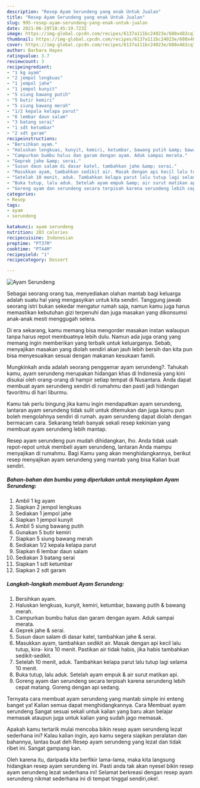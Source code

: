 ```yaml
---
description: "Resep Ayam Serundeng yang enak Untuk Jualan"
title: "Resep Ayam Serundeng yang enak Untuk Jualan"
slug: 995-resep-ayam-serundeng-yang-enak-untuk-jualan
date: 2021-06-29T18:45:19.723Z
image: https://img-global.cpcdn.com/recipes/6137a111bc24023e/680x482cq70/ayam-serundeng-foto-resep-utama.jpg
thumbnail: https://img-global.cpcdn.com/recipes/6137a111bc24023e/680x482cq70/ayam-serundeng-foto-resep-utama.jpg
cover: https://img-global.cpcdn.com/recipes/6137a111bc24023e/680x482cq70/ayam-serundeng-foto-resep-utama.jpg
author: Barbara Hayes
ratingvalue: 3.7
reviewcount: 3
recipeingredient:
- "1 kg ayam"
- "2 jempol lengkuas"
- "1 jempol jahe"
- "1 jempol kunyit"
- "5 siung bawang putih"
- "5 butir kemiri"
- "5 siung bawang merah"
- "1/2 kepala kelapa parut"
- "6 lembar daun salam"
- "3 batang serai"
- "1 sdt ketumbar"
- "2 sdt garam"
recipeinstructions:
- "Bersihkan ayam."
- "Haluskan lengkuas, kunyit, kemiri, ketumbar, bawang putih &amp; bawang merah."
- "Campurkan bumbu halus dan garam dengan ayam. Aduk sampai merata."
- "Geprek jahe &amp; serai."
- "Susun daun salam di dasar katel, tambahkan jahe &amp; serai."
- "Masukkan ayam, tambahkan sedikit air. Masak dengan api kecil lalu tutup, kira- kira 10 menit. Pastikan air tidak habis, jika habis tambahkan sedikit-sedikit."
- "Setelah 10 menit, aduk. Tambahkan kelapa parut lalu tutup lagi selama 10 menit."
- "Buka tutup, lalu aduk. Setelah ayam empuk &amp; air surut matikan api."
- "Goreng ayam dan serundeng secara terpisah karena serundeng lebih cepat matang. Goreng dengan api sedang."
categories:
- Resep
tags:
- ayam
- serundeng

katakunci: ayam serundeng 
nutrition: 283 calories
recipecuisine: Indonesian
preptime: "PT37M"
cooktime: "PT44M"
recipeyield: "1"
recipecategory: Dessert

---
```



![Ayam Serundeng](https://img-global.cpcdn.com/recipes/6137a111bc24023e/680x482cq70/ayam-serundeng-foto-resep-utama.jpg)

Sebagai seorang orang tua, menyediakan olahan mantab bagi keluarga adalah suatu hal yang mengasyikan untuk kita sendiri. Tanggung jawab seorang istri bukan sekedar mengatur rumah saja, namun kamu juga harus memastikan kebutuhan gizi terpenuhi dan juga masakan yang dikonsumsi anak-anak mesti menggugah selera.

Di era  sekarang, kamu memang bisa mengorder masakan instan walaupun tanpa harus repot membuatnya lebih dulu. Namun ada juga orang yang memang ingin memberikan yang terbaik untuk keluarganya. Sebab, menyajikan masakan yang diolah sendiri akan jauh lebih bersih dan kita pun bisa menyesuaikan sesuai dengan makanan kesukaan famili. 



Mungkinkah anda adalah seorang penggemar ayam serundeng?. Tahukah kamu, ayam serundeng merupakan hidangan khas di Indonesia yang kini disukai oleh orang-orang di hampir setiap tempat di Nusantara. Anda dapat membuat ayam serundeng sendiri di rumahmu dan pasti jadi hidangan favoritmu di hari liburmu.

Kamu tak perlu bingung jika kamu ingin mendapatkan ayam serundeng, lantaran ayam serundeng tidak sulit untuk ditemukan dan juga kamu pun boleh mengolahnya sendiri di rumah. ayam serundeng dapat diolah dengan bermacam cara. Sekarang telah banyak sekali resep kekinian yang membuat ayam serundeng lebih mantap.

Resep ayam serundeng pun mudah dihidangkan, lho. Anda tidak usah repot-repot untuk membeli ayam serundeng, lantaran Anda mampu menyajikan di rumahmu. Bagi Kamu yang akan menghidangkannya, berikut resep menyajikan ayam serundeng yang mantab yang bisa Kalian buat sendiri.

<!--inarticleads1-->

##### Bahan-bahan dan bumbu yang diperlukan untuk menyiapkan Ayam Serundeng:

1. Ambil 1 kg ayam
1. Siapkan 2 jempol lengkuas
1. Sediakan 1 jempol jahe
1. Siapkan 1 jempol kunyit
1. Ambil 5 siung bawang putih
1. Gunakan 5 butir kemiri
1. Siapkan 5 siung bawang merah
1. Sediakan 1/2 kepala kelapa parut
1. Siapkan 6 lembar daun salam
1. Sediakan 3 batang serai
1. Siapkan 1 sdt ketumbar
1. Siapkan 2 sdt garam




<!--inarticleads2-->

##### Langkah-langkah membuat Ayam Serundeng:

1. Bersihkan ayam.
1. Haluskan lengkuas, kunyit, kemiri, ketumbar, bawang putih &amp; bawang merah.
1. Campurkan bumbu halus dan garam dengan ayam. Aduk sampai merata.
1. Geprek jahe &amp; serai.
1. Susun daun salam di dasar katel, tambahkan jahe &amp; serai.
1. Masukkan ayam, tambahkan sedikit air. Masak dengan api kecil lalu tutup, kira- kira 10 menit. Pastikan air tidak habis, jika habis tambahkan sedikit-sedikit.
1. Setelah 10 menit, aduk. Tambahkan kelapa parut lalu tutup lagi selama 10 menit.
1. Buka tutup, lalu aduk. Setelah ayam empuk &amp; air surut matikan api.
1. Goreng ayam dan serundeng secara terpisah karena serundeng lebih cepat matang. Goreng dengan api sedang.




Ternyata cara membuat ayam serundeng yang mantab simple ini enteng banget ya! Kalian semua dapat menghidangkannya. Cara Membuat ayam serundeng Sangat sesuai sekali untuk kalian yang baru akan belajar memasak ataupun juga untuk kalian yang sudah jago memasak.

Apakah kamu tertarik mulai mencoba bikin resep ayam serundeng lezat sederhana ini? Kalau kalian ingin, ayo kamu segera siapkan peralatan dan bahannya, lantas buat deh Resep ayam serundeng yang lezat dan tidak ribet ini. Sangat gampang kan. 

Oleh karena itu, daripada kita berfikir lama-lama, maka kita langsung hidangkan resep ayam serundeng ini. Pasti anda tak akan nyesel bikin resep ayam serundeng lezat sederhana ini! Selamat berkreasi dengan resep ayam serundeng nikmat sederhana ini di tempat tinggal sendiri,oke!.

